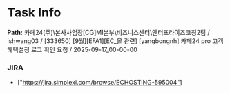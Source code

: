 # Task Info

**Path:** 카페24(주)\본사사업장\[CG]MI본부\비즈니스센터\엔터프라이즈코칭2팀 / ishwang03 / [333650] [9월][EFA1][EC_몰 관련] [yangbongnh] 카페24 pro 고객 혜택설정 로그 확인 요청 / 2025-09-17_00-00-00

### JIRA
- ["https://jira.simplexi.com/browse/ECHOSTING-595004"]

